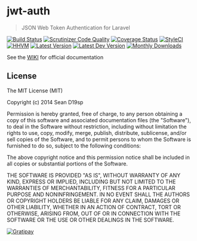 # jwt-auth

> JSON Web Token Authentication for Laravel

[![Build Status](http://img.shields.io/travis/tymondesigns/jwt-auth/master.svg?style=flat-square)](https://travis-ci.org/tymondesigns/jwt-auth)
[![Scrutinizer Code Quality](http://img.shields.io/scrutinizer/g/tymondesigns/jwt-auth.svg?style=flat-square)](https://scrutinizer-ci.com/g/tymondesigns/jwt-auth/)
[![Coverage Status](https://img.shields.io/scrutinizer/coverage/g/tymondesigns/jwt-auth.svg?style=flat-square)](https://scrutinizer-ci.com/g/tymondesigns/jwt-auth/code-structure)
[![StyleCI](https://styleci.io/repos/23680678/shield?style=flat-square)](https://styleci.io/repos/23680678)
[![HHVM](https://img.shields.io/hhvm/tymondesigns/jwt-auth.svg?style=flat-square)](http://hhvm.h4cc.de/package/tymondesigns/jwt-auth)
[![Latest Version](http://img.shields.io/packagist/v/tymondesigns/jwt-auth.svg?style=flat-square)](https://packagist.org/packages/tymondesigns/jwt-auth)
[![Latest Dev Version](https://img.shields.io/packagist/vpre/tymondesigns/jwt-auth.svg?style=flat-square)](https://packagist.org/packages/tymondesigns/jwt-auth#dev-develop)
[![Monthly Downloads](https://img.shields.io/packagist/dm/tymondesigns/jwt-auth.svg?style=flat-square)](https://packagist.org/packages/tymondesigns/jwt-auth)

See the [WIKI](https://github.com/tymondesigns/jwt-auth/wiki) for official documentation

## License

The MIT License (MIT)

Copyright (c) 2014 Sean D19sp

Permission is hereby granted, free of charge, to any person obtaining a copy
of this software and associated documentation files (the "Software"), to deal
in the Software without restriction, including without limitation the rights
to use, copy, modify, merge, publish, distribute, sublicense, and/or sell
copies of the Software, and to permit persons to whom the Software is
furnished to do so, subject to the following conditions:

The above copyright notice and this permission notice shall be included in all
copies or substantial portions of the Software.

THE SOFTWARE IS PROVIDED "AS IS", WITHOUT WARRANTY OF ANY KIND, EXPRESS OR
IMPLIED, INCLUDING BUT NOT LIMITED TO THE WARRANTIES OF MERCHANTABILITY,
FITNESS FOR A PARTICULAR PURPOSE AND NONINFRINGEMENT. IN NO EVENT SHALL THE
AUTHORS OR COPYRIGHT HOLDERS BE LIABLE FOR ANY CLAIM, DAMAGES OR OTHER
LIABILITY, WHETHER IN AN ACTION OF CONTRACT, TORT OR OTHERWISE, ARISING FROM,
OUT OF OR IN CONNECTION WITH THE SOFTWARE OR THE USE OR OTHER DEALINGS IN THE
SOFTWARE.

[![Gratipay](https://img.shields.io/gratipay/tymondesigns.svg?style=flat-square)](https://gratipay.com/~tymondesigns)
